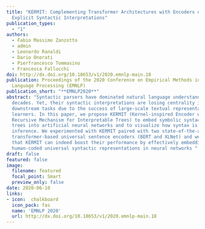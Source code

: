 ```yaml
---
title: "KERMIT: Complementing Transformer Architectures with Encoders of
  Explicit Syntactic Interpretations"
publication_types:
  - "1"
authors:
  - Fabio Massimo Zanzotto
  - admin
  - Leonardo Ranaldi
  - Dario Onorati
  - Pierfrancesco Tommasino
  - Francesca Fallucchi
doi: http://dx.doi.org/10.18653/v1/2020.emnlp-main.18
publication: Proceedings of the 2020 Conference on Empirical Methods in Natural
  Language Processing (EMNLP)
publication_short: "**EMNLP2020**"
abstract: "Syntactic parsers have dominated natural language understanding for
  decades. Yet, their syntactic interpretations are losing centrality in
  downstream tasks due to the success of large-scale textual representation
  learners. In this paper, we propose KERMIT (Kernel-inspired Encoder with
  Recursive Mechanism for Interpretable Trees) to embed symbolic syntactic parse
  trees into artificial neural networks and to visualize how syntax is used in
  inference. We experimented with KERMIT paired with two state-of-the-art
  transformer-based universal sentence encoders (BERT and XLNet) and we showed
  that KERMIT can indeed boost their performance by effectively embedding
  human-coded universal syntactic representations in neural networks "
draft: false
featured: false
image:
  filename: featured
  focal_point: Smart
  preview_only: false
date: 2020-06-10
links:
- icon:  chalkboard
  icon_pack: fas
  name: 'EMNLP 2020'
  url: http://dx.doi.org/10.18653/v1/2020.emnlp-main.18
---
```

